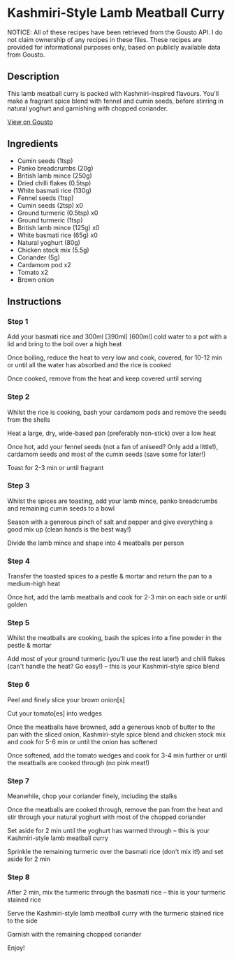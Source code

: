 # Kashmiri-Style Lamb Meatball Curry

NOTICE: All of these recipes have been retrieved from the Gousto API. I do not claim ownership of any recipes in these files. These recipes are provided for informational purposes only, based on publicly available data from Gousto.

## Description

This lamb meatball curry is packed with Kashmiri-inspired flavours. You'll make a fragrant spice blend with fennel and cumin seeds, before stirring in natural yoghurt and garnishing with chopped coriander.

[View on Gousto](https://www.gousto.co.uk/recipes/cookbook/kashmiri-lamb-meatball-curry)

## Ingredients

- Cumin seeds (1tsp)
- Panko breadcrumbs (20g)
- British lamb mince (250g)
- Dried chilli flakes (0.5tsp)
- White basmati rice (130g)
- Fennel seeds (1tsp)
- Cumin seeds (2tsp) x0
- Ground turmeric (0.5tsp) x0
- Ground turmeric (1tsp)
- British lamb mince (125g) x0
- White basmati rice (65g) x0
- Natural yoghurt (80g)
- Chicken stock mix (5.5g)
- Coriander (5g)
- Cardamom pod x2
- Tomato x2
- Brown onion

## Instructions


### Step 1

Add your basmati rice and 300ml <span class="text-purple">[390ml]</span> <span class="text-danger">[600ml]</span> cold water to a pot with a lid and bring to the boil over a high heat

Once boiling, reduce the heat to very low and cook, covered, for 10-12 min or until all the water has absorbed and the rice is cooked

Once cooked, remove from the heat and keep covered until serving


### Step 2

Whilst the rice is cooking, bash your cardamom pods and remove the seeds from the shells

Heat a large, dry, wide-based pan (preferably non-stick) over a low heat

Once hot, add your fennel seeds (not a fan of aniseed? Only add a little!), cardamom seeds and most of the cumin seeds (save some for later!)

Toast for 2-3 min or until fragrant


### Step 3

Whilst the spices are toasting, add your lamb mince, panko breadcrumbs and remaining cumin seeds to a bowl

Season with a generous pinch of salt and pepper and give everything a good mix up (clean hands is the best way!)

Divide the lamb mince and shape into 4 meatballs per person


### Step 4

Transfer the toasted spices to a pestle & mortar and return the pan to a medium-high heat

Once hot, add the lamb meatballs and cook for 2-3 min on each side or until golden


### Step 5

Whilst the meatballs are cooking, bash the spices into a fine powder in the pestle & mortar

Add most of your ground turmeric (you'll use the rest later!) and chilli flakes (can't handle the heat? Go easy!) – this is your Kashmiri-style spice blend


### Step 6

Peel and finely slice your brown onion[s]

Cut your tomato[es] into wedges

Once the meatballs have browned, add a generous knob of butter to the pan with the sliced onion, Kashmiri-style spice blend and chicken stock mix and cook for 5-6 min or until the onion has softened

Once softened, add the tomato wedges and cook for 3-4 min further or until the meatballs are cooked through (no pink meat!)


### Step 7

Meanwhile, chop your coriander finely, including the stalks

Once the meatballs are cooked through, remove the pan from the heat and stir through your natural yoghurt with most of the chopped coriander

Set aside for 2 min until the yoghurt has warmed through – this is your Kashmiri-style lamb meatball curry

Sprinkle the remaining turmeric over the basmati rice (don't mix it!) and set aside for 2 min

### Step 8

After 2 min, mix the turmeric through the basmati rice – this is your turmeric stained rice

Serve the Kashmiri-style lamb meatball curry with the turmeric stained rice to the side

Garnish with the remaining chopped coriander

Enjoy!

